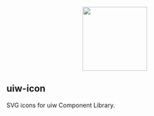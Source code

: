 <p align="center">
  <a href="https://uiw-react.github.io">
    <img width="150" src="https://raw.githubusercontent.com/uiw-react/uiw/master/docs/assets/logo-README.svg?sanitize=true">
  </a>
</p>


uiw-icon
---

SVG icons for uiw Component Library.
